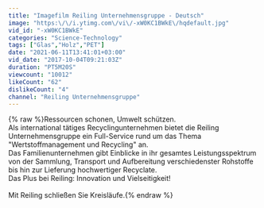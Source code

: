 ```yaml
---
title: "Imagefilm Reiling Unternehmensgruppe - Deutsch"
image: "https:\/\/i.ytimg.com\/vi\/-xW0KC1BWkE\/hqdefault.jpg"
vid_id: "-xW0KC1BWkE"
categories: "Science-Technology"
tags: ["Glas","Holz","PET"]
date: "2021-06-11T13:41:01+03:00"
vid_date: "2017-10-04T09:21:03Z"
duration: "PT5M20S"
viewcount: "10012"
likeCount: "62"
dislikeCount: "4"
channel: "Reiling Unternehmensgruppe"
---
```

{% raw %}Ressourcen schonen, Umwelt schützen. <br />Als international tätiges Recyclingunternehmen bietet die Reiling Unternehmensgruppe ein Full-Service rund um das Thema &quot;Wertstoffmanagement und Recycling&quot; an.<br />Das Familienunternehmen gibt Einblicke in ihr gesamtes Leistungsspektrum von der Sammlung, Transport und Aufbereitung verschiedenster Rohstoffe bis hin zur Lieferung hochwertiger Recyclate. <br />Das Plus bei Reiling: Innovation und Vielseitigkeit!<br /><br />Mit Reiling schließen Sie Kreisläufe.{% endraw %}
